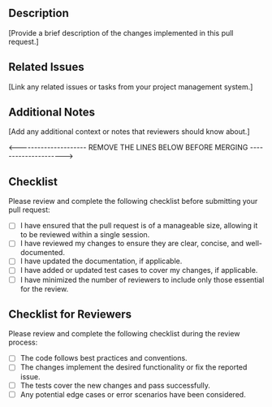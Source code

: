 ## Description

[Provide a brief description of the changes implemented in this pull request.]

## Related Issues

[Link any related issues or tasks from your project management system.]

## Additional Notes

[Add any additional context or notes that reviewers should know about.]

<--------------------- REMOVE THE LINES BELOW BEFORE MERGING --------------------->

## Checklist

Please review and complete the following checklist before submitting your pull request:

- [ ] I have ensured that the pull request is of a manageable size, allowing it to be reviewed within a single session.
- [ ] I have reviewed my changes to ensure they are clear, concise, and well-documented.
- [ ] I have updated the documentation, if applicable.
- [ ] I have added or updated test cases to cover my changes, if applicable.
- [ ] I have minimized the number of reviewers to include only those essential for the review.

## Checklist for Reviewers

Please review and complete the following checklist during the review process:

- [ ] The code follows best practices and conventions.
- [ ] The changes implement the desired functionality or fix the reported issue.
- [ ] The tests cover the new changes and pass successfully.
- [ ] Any potential edge cases or error scenarios have been considered.
